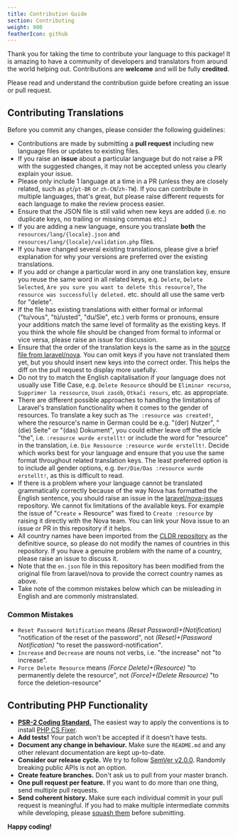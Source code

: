```yaml
---
title: Contribution Guide
section: Contributing
weight: 900
featherIcon: github
---
```


Thank you for taking the time to contribute your language to this package! It is amazing to have a community of developers and translators from around the world helping out. Contributions are **welcome** and will be fully **credited**.

Please read and understand the contribution guide before creating an issue or pull request.

## Contributing Translations

Before you commit any changes, please consider the following guidelines:
* Contributions are made by submitting a **pull request** including new language files or updates to existing files.
* If you raise an **issue** about a particular language but do not raise a PR with the suggested changes, it may not be accepted unless you clearly explain your issue.
* Please only include 1 language at a time in a PR (unless they are closely related, such as `pt`/`pt-BR` or `zh-CN`/`zh-TW`). If you can contribute in multiple languages, that's great, but please raise different requests for each language to make the review process easier.
* Ensure that the JSON file is still valid when new keys are added (i.e. no duplicate keys, no trailing or missing commas etc.)
* If you are adding a new language, ensure you translate **both** the `resources/lang/{locale}.json` and `resources/lang/{locale}/validation.php` files.
* If you have changed several existing translations, please give a brief explanation for why your versions are preferred over the existing translations.
* If you add or change a particular word in any one translation key, ensure you reuse the same word in all related keys, e.g. `Delete`, `Delete Selected`, `Are you sure you want to delete this resource?`, `The resource was successfully deleted.` etc. should all use the same verb for "delete".
* If the file has existing translations with either formal or informal ("tu/vous", "tú/usted", "du/Sie", etc.) verb forms or pronouns, ensure your additions match the same level of formality as the existing keys. If you think the whole file should be changed from formal to informal or vice versa, please raise an issue for discussion.
* Ensure that the order of the translation keys is the same as in the [source file from laravel/nova](https://github.com/laravel/nova/blob/2.0/resources/lang/en.json). You can omit keys if you have not translated them yet, but you should insert new keys into the correct order. This helps the diff on the pull request to display more usefully.
* Do not try to match the English capitalisation if your language does not usually use Title Case, e.g. `Delete Resource` should be `Eliminar recurso`, `Supprimer la ressource`, `Usuń zasób`, `Otkači resurs`, etc. as appropriate.
* There are different possible approaches to handling the limitations of Laravel's translation functionality when it comes to the gender of resources. To translate a key such as `The :resource was created!`, where the resource's name in German could be e.g. "(der) Nutzer", "(die) Seite" or "(das) Dokument", you could either leave off the article "the", i.e. `:resource wurde erstellt!` or include the word for "resource" in the translation, i.e. `Die Ressource :resource wurde erstellt!`. Decide which works best for your language and ensure that you use the same format throughout related translation keys. The least preferred option is to include all gender options, e.g. `Der/Die/Das :resource wurde erstellt!`, as this is difficult to read.
* If there is a problem where your language cannot be translated grammatically correctly because of the way Nova has formatted the English sentence, you should raise an issue in the [laravel/nova-issues](https://github.com/laravel/nova-issues/issues/) repository. We cannot fix limitations of the available keys. For example the issue of "`Create` + Resource" was fixed to `Create :resource` by raising it directly with the Nova team. You can link your Nova issue to an issue or PR in this repository if it helps.
* All country names have been imported from the [CLDR repository](http://cldr.unicode.org/) as the definitive source, so please do not modify the names of countries in this repository. If you have a genuine problem with the name of a country, please raise an issue to discuss it.
* Note that the `en.json` file in this repository has been modified from the original file from laravel/nova to provide the correct country names as above.
* Take note of the common mistakes below which can be misleading in English and are commonly mistranslated.

### Common Mistakes

* `Reset Password Notification` means _(Reset Password)+(Notification)_ "notification of the reset of the password", not _(Reset)+(Password Notification)_ "to reset the password-notification".
* `Increase` and `Decrease` are nouns not verbs, i.e. "the increase" not "to increase".
* `Force Delete Resource` means _(Force Delete)+(Resource)_ "to permanently delete the resource", not _(Force)+(Delete Resource)_ "to force the deletion-resource"

## Contributing PHP Functionality

- **[PSR-2 Coding Standard.](https://github.com/php-fig/fig-standards/blob/master/accepted/PSR-2-coding-style-guide.md)** The easiest way to apply the conventions is to install [PHP CS Fixer](https://github.com/FriendsOfPHP/PHP-CS-Fixer).
- **Add tests!** Your patch won't be accepted if it doesn't have tests.
- **Document any change in behaviour.** Make sure the `README.md` and any other relevant documentation are kept up-to-date.
- **Consider our release cycle.** We try to follow [SemVer v2.0.0](http://semver.org/). Randomly breaking public APIs is not an option.
- **Create feature branches.** Don't ask us to pull from your master branch.
- **One pull request per feature.** If you want to do more than one thing, send multiple pull requests.
- **Send coherent history.** Make sure each individual commit in your pull request is meaningful. If you had to make multiple intermediate commits while developing, please [squash them](http://www.git-scm.com/book/en/v2/Git-Tools-Rewriting-History#Changing-Multiple-Commit-Messages) before submitting.

**Happy coding!**
